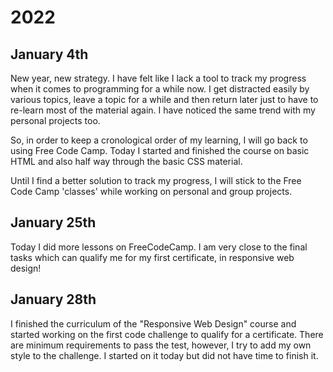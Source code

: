 # 2022

## January 4th

New year, new strategy. I have felt like I lack a tool to track my progress when it comes to programming for a while now. I get distracted easily by various topics, leave a topic for a while and then return later just to have to re-learn most of the material again. I have noticed the same trend with my personal projects too.

So, in order to keep a cronological order of my learning, I will go back to using Free Code Camp.
Today I started and finished the course on basic HTML and also half way through the basic CSS material.

Until I find a better solution to track my progress, I will stick to the Free Code Camp 'classes' while working on personal and group projects.

## January 25th

Today I did more lessons on FreeCodeCamp. I am very close to the final tasks which can qualify me for my first certificate, in responsive web design!

## January 28th

I finished the curriculum of the "Responsive Web Design" course and started working on the first code challenge to qualify for a certificate. There are minimum requirements to pass the test, however, I try to add my own style to the challenge. I started on it today but did not have time to finish it.
